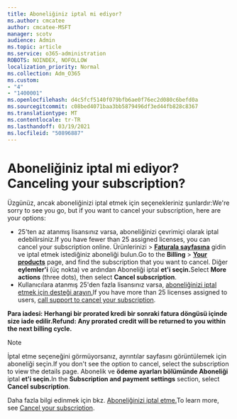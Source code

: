 ```yaml
---
title: Aboneliğiniz iptal mi ediyor?
ms.author: cmcatee
author: cmcatee-MSFT
manager: scotv
audience: Admin
ms.topic: article
ms.service: o365-administration
ROBOTS: NOINDEX, NOFOLLOW
localization_priority: Normal
ms.collection: Adm_O365
ms.custom:
- "4"
- "1400001"
ms.openlocfilehash: d4c5fcf5140f079bfb6ae0f76ec2d080c6befd0a
ms.sourcegitcommit: c08bed4071baa3bb5879496df3ed44fb828c8367
ms.translationtype: MT
ms.contentlocale: tr-TR
ms.lasthandoff: 03/19/2021
ms.locfileid: "50896887"
---
```

# <a name="canceling-your-subscription"></a><span data-ttu-id="70c13-102">Aboneliğiniz iptal mi ediyor?</span><span class="sxs-lookup"><span data-stu-id="70c13-102">Canceling your subscription?</span></span>

<span data-ttu-id="70c13-103">Üzgünüz, ancak aboneliğinizi iptal etmek için seçenekleriniz şunlardır:</span><span class="sxs-lookup"><span data-stu-id="70c13-103">We're sorry to see you go, but if you want to cancel your subscription, here are your options:</span></span>
  
- <span data-ttu-id="70c13-104">25'ten az atanmış lisansınız varsa, aboneliğinizi çevrimiçi olarak iptal edebilirsiniz.</span><span class="sxs-lookup"><span data-stu-id="70c13-104">If you have fewer than 25 assigned licenses, you can cancel your subscription online.</span></span> <span data-ttu-id="70c13-105">Ürünlerinizi  \> **[Faturala sayfasına](https://go.microsoft.com/fwlink/p/?linkid=842054)** gidin ve iptal etmek istediğiniz aboneliği bulun.</span><span class="sxs-lookup"><span data-stu-id="70c13-105">Go to the **Billing** \> **[Your products](https://go.microsoft.com/fwlink/p/?linkid=842054)** page, and find the subscription that you want to cancel.</span></span> <span data-ttu-id="70c13-106">Diğer **eylemler'i** (üç nokta) ve ardından Aboneliği iptal **et'i seçin.**</span><span class="sxs-lookup"><span data-stu-id="70c13-106">Select **More actions** (three dots), then select **Cancel subscription**.</span></span>
- <span data-ttu-id="70c13-107">Kullanıcılara atanmış 25'den fazla lisansınız varsa, [aboneliğinizi iptal etmek için desteği arayın.](https://docs.microsoft.com/microsoft-365/admin/contact-support-for-business-products?view=o365-worldwide)</span><span class="sxs-lookup"><span data-stu-id="70c13-107">If you have more than 25 licenses assigned to users, [call support to cancel your subscription](https://docs.microsoft.com/microsoft-365/admin/contact-support-for-business-products?view=o365-worldwide).</span></span>
  
<span data-ttu-id="70c13-108">**Para iadesi: Herhangi bir prorated kredi bir sonraki fatura döngüsü içinde size iade edilir.**</span><span class="sxs-lookup"><span data-stu-id="70c13-108">**Refund: Any prorated credit will be returned to you within the next billing cycle.**</span></span>

> [!NOTE]
> <span data-ttu-id="70c13-109">İptal etme seçeneğini görmüyorsanız, ayrıntılar sayfasını görüntülemek için aboneliği seçin.</span><span class="sxs-lookup"><span data-stu-id="70c13-109">If you don't see the option to cancel, select the subscription to view the details page.</span></span> <span data-ttu-id="70c13-110">Abonelik ve **ödeme ayarları bölümünde Aboneliği** iptal **et'i seçin.**</span><span class="sxs-lookup"><span data-stu-id="70c13-110">In the **Subscription and payment settings** section, select **Cancel subscription**.</span></span>

<span data-ttu-id="70c13-111">Daha fazla bilgi edinmek için bkz. [Aboneliğinizi iptal etme.](https://docs.microsoft.com/microsoft-365/commerce/subscriptions/cancel-your-subscription)</span><span class="sxs-lookup"><span data-stu-id="70c13-111">To learn more, see [Cancel your subscription](https://docs.microsoft.com/microsoft-365/commerce/subscriptions/cancel-your-subscription).</span></span>
